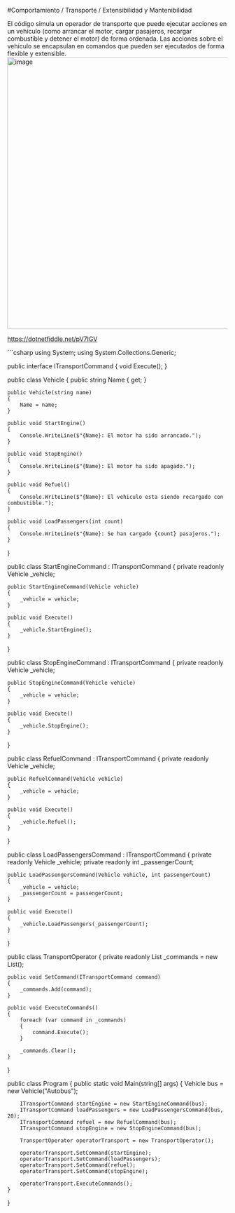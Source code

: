 #Comportamiento / Transporte / Extensibilidad y Mantenibilidad

El código simula un operador de transporte que puede ejecutar acciones en un vehículo (como arrancar el motor, cargar pasajeros, recargar combustible y detener el motor) de forma ordenada. Las acciones sobre el vehículo se encapsulan en comandos que pueden ser ejecutados de forma flexible y extensible.
<img width="620" alt="image" src="https://github.com/user-attachments/assets/150a8304-e315-423a-8f59-c005c38e0bd9">

https://dotnetfiddle.net/pV7IGV

´´´csharp
using System;
using System.Collections.Generic;

public interface ITransportCommand
{
    void Execute();
}

public class Vehicle
{
    public string Name { get; }

    public Vehicle(string name)
    {
        Name = name;
    }

    public void StartEngine()
    {
        Console.WriteLine($"{Name}: El motor ha sido arrancado.");
    }

    public void StopEngine()
    {
        Console.WriteLine($"{Name}: El motor ha sido apagado.");
    }

    public void Refuel()
    {
        Console.WriteLine($"{Name}: El vehiculo esta siendo recargado con combustible.");
    }

    public void LoadPassengers(int count)
    {
        Console.WriteLine($"{Name}: Se han cargado {count} pasajeros.");
    }
}

public class StartEngineCommand : ITransportCommand
{
    private readonly Vehicle _vehicle;

    public StartEngineCommand(Vehicle vehicle)
    {
        _vehicle = vehicle;
    }

    public void Execute()
    {
        _vehicle.StartEngine();
    }
}

public class StopEngineCommand : ITransportCommand
{
    private readonly Vehicle _vehicle;

    public StopEngineCommand(Vehicle vehicle)
    {
        _vehicle = vehicle;
    }

    public void Execute()
    {
        _vehicle.StopEngine();
    }
}

public class RefuelCommand : ITransportCommand
{
    private readonly Vehicle _vehicle;

    public RefuelCommand(Vehicle vehicle)
    {
        _vehicle = vehicle;
    }

    public void Execute()
    {
        _vehicle.Refuel();
    }
}

public class LoadPassengersCommand : ITransportCommand
{
    private readonly Vehicle _vehicle;
    private readonly int _passengerCount;

    public LoadPassengersCommand(Vehicle vehicle, int passengerCount)
    {
        _vehicle = vehicle;
        _passengerCount = passengerCount;
    }

    public void Execute()
    {
        _vehicle.LoadPassengers(_passengerCount);
    }
}

public class TransportOperator
{
    private readonly List<ITransportCommand> _commands = new List<ITransportCommand>();

    public void SetCommand(ITransportCommand command)
    {
        _commands.Add(command);
    }

    public void ExecuteCommands()
    {
        foreach (var command in _commands)
        {
            command.Execute();
        }

        _commands.Clear();
    }
}

public class Program
{
    public static void Main(string[] args)
    {
        Vehicle bus = new Vehicle("Autobus");

        ITransportCommand startEngine = new StartEngineCommand(bus);
        ITransportCommand loadPassengers = new LoadPassengersCommand(bus, 20);
        ITransportCommand refuel = new RefuelCommand(bus);
        ITransportCommand stopEngine = new StopEngineCommand(bus);

        TransportOperator operatorTransport = new TransportOperator();

        operatorTransport.SetCommand(startEngine);
        operatorTransport.SetCommand(loadPassengers);
        operatorTransport.SetCommand(refuel);
        operatorTransport.SetCommand(stopEngine);

        operatorTransport.ExecuteCommands();
    }
}


